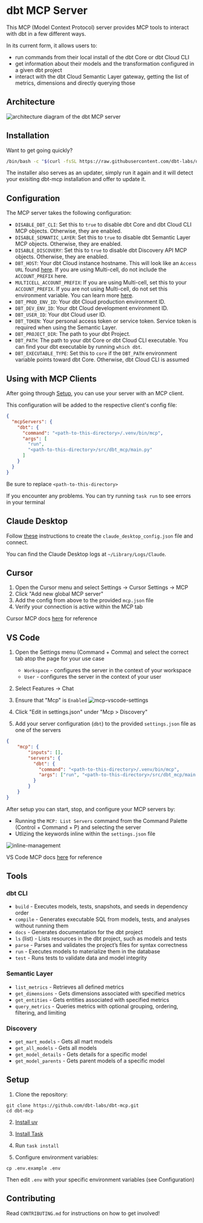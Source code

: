 # dbt MCP Server

This MCP (Model Context Protocol) server provides MCP tools to interact with dbt in a few different ways.

In its current form, it allows users to:
- run commands from their local install of the dbt Core or dbt Cloud CLI
- get information about their models and the transformation configured in a given dbt project
- interact with the dbt Cloud Semantic Layer gateway, getting the list of metrics, dimensions and directly querying those

## Architecture

![architecture diagram of the dbt MCP server](https://github.com/user-attachments/assets/89b8a24b-da7b-4e54-ba48-afceaa56f956)


## Installation

Want to get going quickly?

```bash
/bin/bash -c "$(curl -fsSL https://raw.githubusercontent.com/dbt-labs/dbt-mcp/refs/heads/main/install.sh)"
```
The installer also serves as an updater, simply run it again and it will detect your exisiting dbt-mcp installation and offer to update it.

## Configuration

The MCP server takes the following configuration:

- `DISABLE_DBT_CLI`: Set this to `true` to disable dbt Core and dbt Cloud CLI MCP objects. Otherwise, they are enabled.
- `DISABLE_SEMANTIC_LAYER`: Set this to `true` to disable dbt Semantic Layer MCP objects. Otherwise, they are enabled.
- `DISABLE_DISCOVERY`: Set this to `true` to disable dbt Discovery API MCP objects. Otherwise, they are enabled.
- `DBT_HOST`: Your dbt Cloud instance hostname. This will look like an `Access URL` found [here](https://docs.getdbt.com/docs/cloud/about-cloud/access-regions-ip-addresses). If you are using Multi-cell, do not include the `ACCOUNT_PREFIX` here.
- `MULTICELL_ACCOUNT_PREFIX`: If you are using Multi-cell, set this to your `ACCOUNT_PREFIX`. If you are not using Multi-cell, do not set this environment variable. You can learn more [here](https://docs.getdbt.com/docs/cloud/about-cloud/access-regions-ip-addresses).
- `DBT_PROD_ENV_ID`: Your dbt Cloud production environment ID.
- `DBT_DEV_ENV_ID`: Your dbt Cloud development environment ID.
- `DBT_USER_ID`: Your dbt Cloud user ID.
- `DBT_TOKEN`: Your personal access token or service token. Service token is required when using the Semantic Layer.
- `DBT_PROJECT_DIR`: The path to your dbt Project.
- `DBT_PATH`: The path to your dbt Core or dbt Cloud CLI executable. You can find your dbt executable by running `which dbt`.
- `DBT_EXECUTABLE_TYPE`: Set this to `core` if the `DBT_PATH` environment variable points toward dbt Core. Otherwise, dbt Cloud CLI is assumed

## Using with MCP Clients

After going through [Setup](#setup), you can use your server with an MCP client.

This configuration will be added to the respective client's config file:

```json
{
  "mcpServers": {
    "dbt": {
      "command": "<path-to-this-directory>/.venv/bin/mcp",
      "args": [
        "run",
        "<path-to-this-directory>/src/dbt_mcp/main.py"
      ]
    }
  }
}
```
Be sure to replace `<path-to-this-directory>`

If you encounter any problems. You can try running `task run` to see errors in your terminal


## Claude Desktop

Follow [these](https://modelcontextprotocol.io/quickstart/user) instructions to create the `claude_desktop_config.json` file and connect.

You can find the Claude Desktop logs at `~/Library/Logs/Claude`.


## Cursor

1. Open the Cursor menu and select Settings → Cursor Settings → MCP
2. Click "Add new global MCP server"
3. Add the config from above to the provided `mcp.json` file
4. Verify your connection is active within the MCP tab

Cursor MCP docs [here](https://docs.cursor.com/context/model-context-protocol) for reference


## VS Code

1. Open the Settings menu (Command + Comma) and select the correct tab atop the page for your use case
    - `Workspace` - configures the server in the context of your workspace
    - `User` - configures the server in the context of your user
2. Select Features → Chat
3. Ensure that "Mcp" is `Enabled`
![mcp-vscode-settings](https://github.com/user-attachments/assets/3d3fa853-2398-422a-8a6d-7f0a97120aba)


4. Click "Edit in settings.json" under "Mcp > Discovery"

5. Add your server configuration (`dbt`) to the provided `settings.json` file as one of the servers
```json
{
    "mcp": {
        "inputs": [],
        "servers": {
          "dbt": {
            "command": "<path-to-this-directory>/.venv/bin/mcp",
            "args": ["run", "<path-to-this-directory>/src/dbt_mcp/main.py"]
          }
        }
    }
}
```

After setup you can start, stop, and configure your MCP servers by:
- Running the `MCP: List Servers` command from the Command Palette (Control + Command + P) and selecting the server
- Utlizing the keywords inline within the `settings.json` file

![inline-management](https://github.com/user-attachments/assets/d33d4083-5243-4b36-adab-72f12738c263)

VS Code MCP docs [here](https://code.visualstudio.com/docs/copilot/chat/mcp-servers) for reference


## Tools

### dbt CLI

* `build` - Executes models, tests, snapshots, and seeds in dependency order
* `compile` - Generates executable SQL from models, tests, and analyses without running them
* `docs` - Generates documentation for the dbt project
* `ls` (list) - Lists resources in the dbt project, such as models and tests
* `parse` - Parses and validates the project’s files for syntax correctness
* `run` -  Executes models to materialize them in the database
* `test` - Runs tests to validate data and model integrity


### Semantic Layer

* `list_metrics` - Retrieves all defined metrics
* `get_dimensions` - Gets dimensions associated with specified metrics
* `get_entities` - Gets entities associated with specified metrics
* `query_metrics` - Queries metrics with optional grouping, ordering, filtering, and limiting


### Discovery
* `get_mart_models` - Gets all mart models
* `get_all_models` - Gets all models
* `get_model_details` - Gets details for a specific model
* `get_model_parents` - Gets parent models of a specific model

## Setup

1. Clone the repository:
```shell
git clone https://github.com/dbt-labs/dbt-mcp.git
cd dbt-mcp
```

2. [Install uv](https://docs.astral.sh/uv/getting-started/installation/)

3. [Install Task](https://taskfile.dev/installation/)

4. Run `task install`

5. Configure environment variables:
```shell
cp .env.example .env
```
Then edit `.env` with your specific environment variables (see Configuration)


## Contributing

Read `CONTRIBUTING.md` for instructions on how to get involved!
